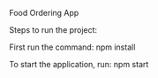 Food Ordering App

Steps to run the project:

First run the command:
npm install

To start the application, run:
npm start